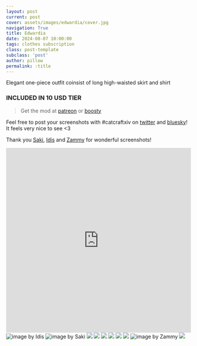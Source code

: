 ```yaml
---
layout: post
current: post
cover: assets/images/edwardia/cover.jpg
navigation: True
title: Edwardia
date: 2024-08-07 10:00:00
tags: clothes subscription
class: post-template
subclass: 'post'
author: pillow
permalink: :title
---
```


Elegant one-piece outfit coinsist of long high-waisted skirt and shirt

### INCLUDED IN 10 USD TIER

> Get the mod at [patreon](https://www.patreon.com/posts/edwardia-dress-109611115?utm_medium=clipboard_copy&utm_source=copyLink&utm_campaign=postshare_creator&utm_content=join_link) or [boosty](https://boosty.to/miaumori/posts/84c827d7-4dbf-4857-b1f1-6c54a0ec3dd2?share=post_link)

Feel free to post your screenshots with #catcraftxiv on [twitter](https://x.com/hashtag/catcraftxiv?src=hashtag_click) and [bluesky](https://bsky.app/hashtag/catcraftxiv)! It feels very nice to see <3

Thank you [Saki](https://x.com/PhotosmithSaki), [Idis](https://x.com/idisxiv) and [Zammy](https://x.com/Emblem13235) for wonderful screenshots!

<iframe src="https://catcraftxiv.github.io/assets/images/edwardia/preview.html" frameborder="0" allowfullscreen="true" style="width: 100%;aspect-ratio: 1/1;"></iframe>
<img src="/assets/images/edwardia/ffxiv_dx11_2024-08-27_23-19-41.jpg" title="image by Idis"/>
<img src="/assets/images/edwardia/2024-08-06_21-17-56-529_Sakis_Night_Equalizer.jpg" title="image by Saki"/>
<img src="https://catcraftxiv.github.io/web/assets/img/gallery/ffxiv_dx11 2024-08-05 19-46-34 Maya_Adorable_Gameplay.jpg"/>
<img src="/assets/images/edwardia/pic1.jpg"/>
<img src="/assets/images/edwardia/pic2.jpg"/>
<img src="/assets/images/edwardia/pic3.jpg"/>
<img src="/assets/images/edwardia/pic4.jpg"/>
<img src="/assets/images/edwardia/pic5.jpg"/>
<img src="/assets/images/edwardia/Zamira599.jpg" title="image by Zammy"/>
<img src="/assets/images/edwardia/cover.jpg"/>
